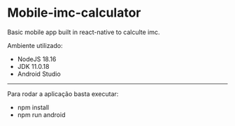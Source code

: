 # Mobile-imc-calculator
Basic mobile app built in react-native to calculte imc.

Ambiente utilizado:
- NodeJS 18.16
- JDK 11.0.18
- Android Studio

-------------------------------

Para rodar a aplicação basta executar:
- npm install
- npm run android
